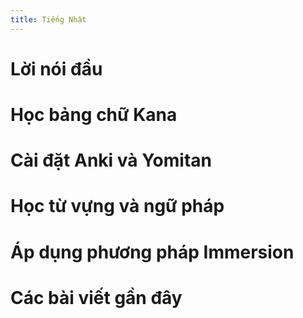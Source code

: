 ```yaml
---
title: Tiếng Nhật
---
```

# Lời nói đầu

# Học bảng chữ Kana

# Cài đặt Anki và Yomitan

# Học từ vựng và ngữ pháp

# Áp dụng phương pháp Immersion

# Các bài viết gần đây
